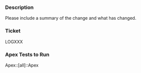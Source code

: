 ### Description

Please include a summary of the change and what has changed.

### Ticket

LOGXXX

### Apex Tests to Run

Apex::[all]::Apex
